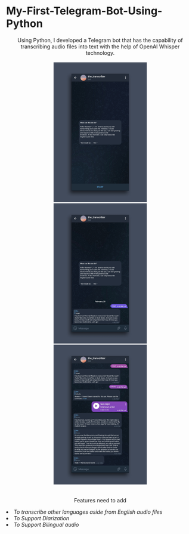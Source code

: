<p align="center">
<h1>My-First-Telegram-Bot-Using-Python</h1>
</p>    
<p align="center">
Using Python, I developed a Telegram bot that has the capability of transcribing audio files into text with the help of OpenAI Whisper technology.
<br>
<br>  
<img src="images/1.jpg" width=250>
<br>  
<img src="images/2.jpg" width=250 alignment=>  
<br>  
<img src="images/3.jpg" width=250 alignment=>    
<br>
<br>
</p>
<p align="center">
Features need to add
<em><li>To transcribe other languages aside from English audio files</li>
<li>To Support Diarization</li>
<li>To Support Bilingual audio</em> </li>
</p>
